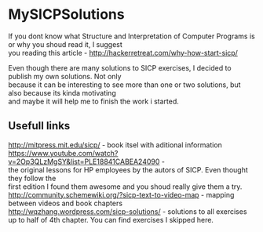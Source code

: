 MySICPSolutions
===============

If you dont know what Structure and Interpretation of Computer Programs is or why you shoud read it, I suggest  
you reading this article - http://hackerretreat.com/why-how-start-sicp/  
  
Even though there are many solutions to SICP exercises, I decided to publish my own solutions. Not only  
because it can be interesting to see more than one or two solutions, but also because its kinda motivating  
and maybe it will help me to finish the work i started.  


Usefull links
-------------  
  
http://mitpress.mit.edu/sicp/ - book itsel with aditional information  
https://www.youtube.com/watch?v=2Op3QLzMgSY&list=PLE18841CABEA24090 -   
the original lessons for HP employees by the autors of SICP. Even thought they follow the  
first edition I found them awesome and you shoud really give them a try.  
http://community.schemewiki.org/?sicp-text-to-video-map - mapping between videos and book chapters  
http://wqzhang.wordpress.com/sicp-solutions/ - solutions to all exercises up to half of 4th chapter. You can find exercises I skipped here.
